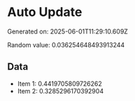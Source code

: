 # Auto Update

Generated on: 2025-06-01T11:29:10.609Z

Random value: 0.036254648493913244

## Data

- Item 1: 0.4419705809726262
- Item 2: 0.3285296170392904